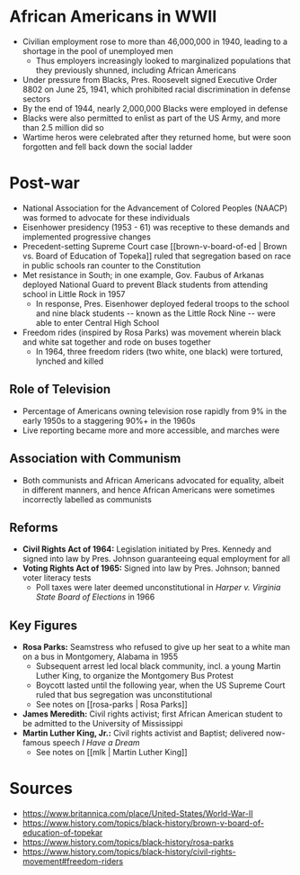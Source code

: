 # African Americans in WWII

- Civilian employment rose to more than 46,000,000 in 1940, leading to a shortage in the pool of unemployed men
	- Thus employers increasingly looked to marginalized populations that they previously shunned, including African Americans
- Under pressure from Blacks, Pres. Roosevelt signed Executive Order 8802 on June 25, 1941, which prohibited racial discrimination in defense sectors
- By the end of 1944, nearly 2,000,000 Blacks were employed in defense
- Blacks were also permitted to enlist as part of the US Army, and more than 2.5 million did so
- Wartime heros were celebrated after they returned home, but were soon forgotten and fell back down the social ladder

# Post-war

- National Association for the Advancement of Colored Peoples (NAACP) was formed to advocate for these individuals
- Eisenhower presidency (1953 - 61) was receptive to these demands and implemented progressive changes
- Precedent-setting Supreme Court case [[brown-v-board-of-ed | Brown vs. Board of Education of Topeka]] ruled that segregation based on race in public schools ran counter to the Constitution
- Met resistance in South; in one example, Gov. Faubus of Arkanas deployed National Guard to prevent Black students from attending school in Little Rock in 1957
	- In response, Pres. Eisenhower deployed federal troops to the school and nine black students -- known as the Little Rock Nine -- were able to enter Central High School
- Freedom rides (inspired by Rosa Parks) was movement wherein black and white sat together and rode on buses together
	- In 1964, three freedom riders (two white, one black) were tortured, lynched and killed

## Role of Television

- Percentage of Americans owning television rose rapidly from 9% in the early 1950s to a staggering 90%+ in the 1960s
- Live reporting became more and more accessible, and marches were 

## Association with Communism

- Both communists and African Americans advocated for equality, albeit in different manners, and hence African Americans were sometimes incorrectly labelled as communists

## Reforms

- **Civil Rights Act of 1964:** Legislation initiated by Pres. Kennedy and signed into law by Pres. Johnson guaranteeing equal employment for all
- **Voting Rights Act of 1965:** Signed into law by Pres. Johnson; banned voter literacy tests
	- Poll taxes were later deemed unconstitutional in *Harper v. Virginia State Board of Elections* in 1966

## Key Figures

- **Rosa Parks:** Seamstress who refused to give up her seat to a white man on a bus in Montgomery, Alabama in 1955
	- Subsequent arrest led local black community, incl. a young Martin Luther King, to organize the Montgomery Bus Protest
	- Boycott lasted until the following year, when the US Supreme Court ruled that bus segregation was unconstitutional
	- See notes on [[rosa-parks | Rosa Parks]]
- **James Meredith:** Civil rights activist; first African American student to be admitted to the University of Mississippi
- **Martin Luther King, Jr.:** Civil rights activist and Baptist; delivered now-famous speech *I Have a Dream*
	- See notes on [[mlk | Martin Luther King]]

# Sources

- https://www.britannica.com/place/United-States/World-War-II
- https://www.history.com/topics/black-history/brown-v-board-of-education-of-topekar
- https://www.history.com/topics/black-history/rosa-parks
- https://www.history.com/topics/black-history/civil-rights-movement#freedom-riders